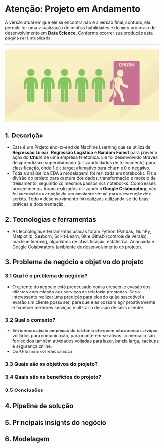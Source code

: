 # Atenção: Projeto em Andamento
A versão atual em que ele se encontra não é a versão final, contudo, ela permite ter uma visualização de minhas habilidades e do meu processo de desenvolvimento em **Data Science**. Conforme ocorrer sua produção esta página será atualizada.

---
![Client Churn](https://github.com/askot19/Portfolio/blob/main/Churn%20Prediction/churn.png?raw=true)

## 1. Descrição
* Esse é um Projeto end-to-end de Machine Learning que se utiliza de **Regressão Linear**, **Regressão Logística** e **Random Forest** para prever a ação do **Churn** de uma empresa telefônica. Ele foi desenvolvido através de aprendizado supervisionado (utilizando dados de treinamento) para classificação, onde 1 é o target afirmativo para churn e 0 o negativo.
* Toda a análise (da EDA a modelagem) foi realizada em notebooks. Fiz a divisão do projeto para captura dos dados, transformação e modelo de treinamento, seguindo os mesmos passos nos notebooks. Como esses procedimentos foram realizados utilizando o **Google Colaboratory**, não foi necessária a criação de um ambiente virtual para a execução dos scripts. Todo o desenvolvimento foi realizado utilizando-se de boas práticas e documentação.

## 2. Tecnologias e ferramentas
* As tecnologias e ferramentas usadas foram Python (Pandas, NumPy, Matplotlib, Seaborn, Scikit-Learn, Git e Github (controle de versão), machine learning, algoritmos de classificação, estatística, Anaconda e Google Colaboratory (ambiente de desenvolvimento do projeto).

## 3. Problema de negócio e objetivo do projeto
### 3.1 Qual é o problema de negócio?
* O gerente do negócio está preocupado com a crescente evasão dos clientes com relação aos serviços de telefonia prestados. Seria interessante realizar uma predição para eles do quão suscetível à evasão um cliente possa ser, para que eles possam agir proativamente e fornecer melhores serviços e alterar a decisão de seus clientes.
### 3.2 Qual o contexto?
* Em tempos atuais empresas de telefonia oferecem não apenas serviços voltados para comunicação, para manterem-se ativos no mercado são fornecidos também atividades voltadas para lazer, banda larga, backups e segurança online.
* Os KPIs mais correlacionados 

### 3.3 Quais são os objetivos do projeto?

### 3.4 Quais são os benefícios do projeto?

### 3.5 Conclusões

## 4. Pipeline de solução

## 5. Principais insights do negócio

## 6. Modelagem
